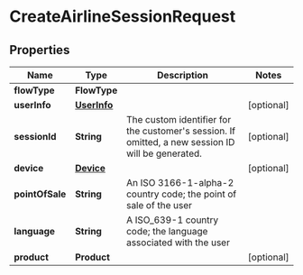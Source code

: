 

# CreateAirlineSessionRequest


## Properties

| Name            | Type                        | Description                                                                                           | Notes      |
|-----------------|-----------------------------|-------------------------------------------------------------------------------------------------------|------------|
| **flowType**    | **FlowType**                |                                                                                                       |            |
| **userInfo**    | [**UserInfo**](UserInfo.md) |                                                                                                       | [optional] |
| **sessionId**   | **String**                  | The custom identifier for the customer&#39;s session. If omitted, a new session ID will be generated. | [optional] |
| **device**      | [**Device**](Device.md)     |                                                                                                       | [optional] |
| **pointOfSale** | **String**                  | An ISO 3166-1-alpha-2 country code; the point of sale of the user                                     |            |
| **language**    | **String**                  | A ISO_639-1 country code; the language associated with the user                                       |            |
| **product**     | **Product**                 |                                                                                                       | [optional] |



